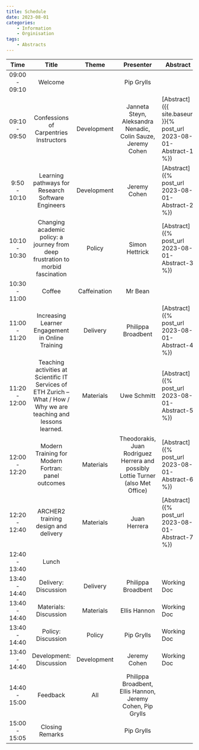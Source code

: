 ```yaml
---
title: Schedule
date: 2023-08-01
categories: 
    - Information
    - Orginisation
tags:
    - Abstracts
---
```


|      Time     |                                                        Title                                                        |     Theme    |                                     Presenter                                    | Abstract    |
|:-------------:|:-------------------------------------------------------------------------------------------------------------------:|:------------:|:--------------------------------------------------------------------------------:|-------------|
| 09:00 - 09:10 | Welcome                                                                                                             |              | Pip Grylls                                                                       |             |
| 09:10 - 09:50 | Confessions of Carpentries Instructors                                                                              | Development  | Janneta Steyn, Aleksandra Nenadic,  Colin Sauze, Jeremy Cohen                    | [Abstract]({{ site.baseurl }}{% post_url 2023-08-01-Abstract-1 %})        |
|  9:50 - 10:10 | Learning pathways for Research Software Engineers                                                                   | Development  | Jeremy Cohen                                                                     | [Abstract]({% post_url 2023-08-01-Abstract-2 %})       |
| 10:10 - 10:30 | Changing academic policy: a journey from deep frustration to morbid fascination                                     | Policy       | Simon Hettrick                                                                   | [Abstract]({% post_url 2023-08-01-Abstract-3 %})       |
| 10:30 - 11:00 | Coffee                                                                                                              | Caffeination | Mr Bean                                                                          |             |
| 11:00 - 11:20 | Increasing Learner Engagement in Online Training                                                                    | Delivery     | Philippa Broadbent                                                               | [Abstract]({% post_url 2023-08-01-Abstract-4 %})       |
| 11:20 - 12:00 | Teaching activities at Scientific IT Services of ETH Zurich – What / How / Why we are teaching and lessons learned. | Materials    | Uwe Schmitt                                                                      | [Abstract]({% post_url 2023-08-01-Abstract-5 %})       |
| 12:00 - 12:20 | Modern Training for Modern Fortran: panel outcomes                                                                  | Materials    | Theodorakis, Juan Rodriguez Herrera and possibly Lottie Turner (also Met Office) | [Abstract]({% post_url 2023-08-01-Abstract-6 %})       |
| 12:20 - 12:40 | ARCHER2 training design and delivery                                                                                | Materials    | Juan Herrera                                                                     | [Abstract]({% post_url 2023-08-01-Abstract-7 %})       |
| 12:40 - 13:40 | Lunch                                                                                                               |              |                                                                                  |             |
| 13:40 - 14:40 | Delivery: Discussion                                                                                                | Delivery     | Philippa Broadbent                                                               | Working Doc |
| 13:40 - 14:40 | Materials: Discussion                                                                                               | Materials    | Ellis Hannon                                                                     | Working Doc |
| 13:40 - 14:40 | Policy: Discussion                                                                                                  | Policy       | Pip Grylls                                                                       | Working Doc |
| 13:40 - 14:40 | Development: Discussion                                                                                             | Development  | Jeremy Cohen                                                                     | Working Doc |
| 14:40 - 15:00 | Feedback                                                                                                            | All          | Philippa Broadbent, Ellis Hannon, Jeremy Cohen, Pip Grylls                       |             |
| 15:00 - 15:05 | Closing Remarks                                                                                                     |              | Pip Grylls                                                                       |             |
